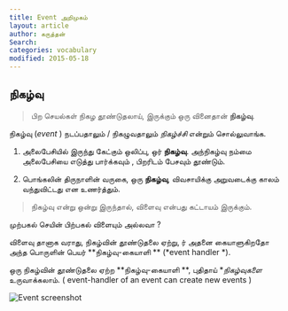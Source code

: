 ```yaml
---
title: Event அறிமுகம்
layout: article 
author: கருத்தன்
Search:  
categories: vocabulary
modified: 2015-05-18
---
```

நிகழ்வு
--

> பிற செயல்கள் நிகழ தூண்டுதலாய்,  இருக்கும் ஒரு வினைதான் **நிகழ்வு**.

நிகழ்வு (*event* ) நடப்பதாலும் / நிகழுவதாலும்  *நிகழ்ச்சி* என்றும் சொல்லுவாங்க.  

1. அலைபேசியில் இருந்து  கேட்கும் ஒலிப்பு,  ஒர்  **நிகழ்வு**.
	  அந்நிகழ்வு நம்மை அலைபேசியை  எடுத்து  பார்க்கவும் , பிறரிடம் பேசவும் தூண்டும்.

2.  பொங்கலின் திருநாளின் வருகை, ஒரு **நிகழ்வு**, விவசாயிக்கு அறுவடைக்கு காலம்
     வந்துவிட்டது என உணர்த்தும்.

> நிகழ்வு என்று ஒன்று இருந்தால், விளைவு என்பது கட்டாயம் இருக்கும்.

முற்பகல் செயின் பிற்பகல் விளையும் அல்லவா ?

விளைவு தானாக வராது,  நிகழ்வின் தூண்டுதலை ஏற்று,  ர்  அதனை கையாளுகிறதோ
அந்த பொருளின் பெயர் **நிகழ்வு-கையாளி ** (*event  handler *).

ஒரு நிகழ்வின் தூண்டுதலை ஏற்ற **நிகழ்வு-கையாளி **, புதிதாய்  **நிகழ்வுகளை* 
உருவாக்கலாம். ( event-handler of an event can create new events )

![Event screenshot]({{site.url}}/images/Event.png)


